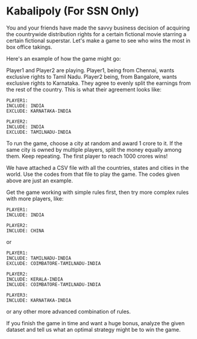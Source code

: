 # Kabalipoly (For SSN Only)

You and your friends have made the savvy business decision of acquiring the countrywide distribution rights for a certain fictional movie starring a certain fictional superstar. Let's make a game to see who wins the most in box office takings.

Here's an example of how the game might go:

Player1 and Player2 are playing. Player1, being from Chennai, wants exclusive rights to Tamil Nadu. Player2 being, from Bangalore, wants exclusive rights to Karnataka. They agree to evenly split the earnings from the rest of the country. This is what their agreement looks like:

```
PLAYER1:
INCLUDE: INDIA
EXCLUDE: KARNATAKA-INDIA

PLAYER2:
INCLUDE: INDIA
EXCLUDE: TAMILNADU-INDIA
```

To run the game, choose a city at random and award 1 crore to it. If the same city is owned by multiple players, split the money equally among them. Keep repeating. The first player to reach 1000 crores wins!

We have attached a CSV file with all the countries, states and cities in the world. Use the codes from that file to play the game. The codes given above are just an example.

Get the game working with simple rules first, then try more complex rules with more players, like: 

```
PLAYER1:
INCLUDE: INDIA

PLAYER2:
INCLUDE: CHINA
```

or 

```
PLAYER1:
INCLUDE: TAMILNADU-INDIA
EXCLUDE: COIMBATORE-TAMILNADU-INDIA

PLAYER2:
INCLUDE: KERALA-INDIA
INCLUDE: COIMBATORE-TAMILNADU-INDIA

PLAYER3:
INCLUDE: KARNATAKA-INDIA
```

or any other more advanced combination of rules. 

If you finish the game in time and want a huge bonus, analyze the given dataset and tell us what an optimal strategy might be to win the game.
